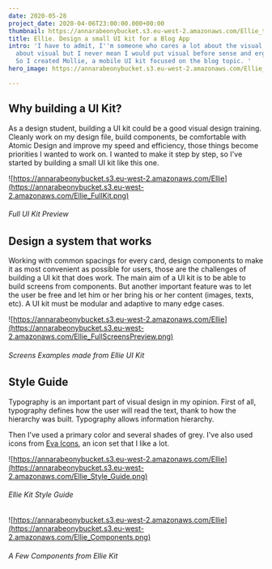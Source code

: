 ```yaml
---
date: 2020-05-28
project_date: 2020-04-06T23:00:00.000+00:00
thumbnail: https://annarabeonybucket.s3.eu-west-2.amazonaws.com/Ellie_trumbnail.png
title: Ellie. Design a small UI kit for a Blog App
intro: 'I have to admit, I''m someone who cares a lot about the visual. Yep, I care
  about visual but I never mean I would put visual before sense and ergonomic aspect.
  So I created Mollie, a mobile UI kit focused on the blog topic. '
hero_image: https://annarabeonybucket.s3.eu-west-2.amazonaws.com/Ellie_hero.png

---
```

## Why building a UI Kit?

As a design student, building a UI kit could be a good visual design training. Cleanly work on my design file, build components, be comfortable with Atomic Design and improve my speed and efficiency, those things become priorities I wanted to work on. I wanted to make it step by step, so I've started by building a small UI kit like this one.

![https://annarabeonybucket.s3.eu-west-2.amazonaws.com/Ellie](https://annarabeonybucket.s3.eu-west-2.amazonaws.com/Ellie_FullKit.png)

###### Full UI Kit Preview

## Design a system that works

Working with common spacings for every card, design components to make it as most convenient as possible for users, those are the challenges of building a UI kit that does work. The main aim of a UI kit is to be able to build screens from components. But another important feature was to let the user be free and let him or her bring his or her content (images, texts, etc). A UI kit must be modular and adaptive to many edge cases.

![https://annarabeonybucket.s3.eu-west-2.amazonaws.com/Ellie](https://annarabeonybucket.s3.eu-west-2.amazonaws.com/Ellie_FullScreensPreview.png)

###### Screens Examples made from Ellie UI Kit

## Style Guide

Typography is an important part of visual design in my opinion. First of all, typography defines how the user will read the text, thank to how the hierarchy was built. Typography allows information hierarchy.

Then I've used a primary color and several shades of grey. I've also used icons from [Eva Icons,](https://akveo.github.io/eva-icons/#/) an icon set that I like a lot.

![https://annarabeonybucket.s3.eu-west-2.amazonaws.com/Ellie](https://annarabeonybucket.s3.eu-west-2.amazonaws.com/Ellie_Style_Guide.png)

###### Ellie Kit Style Guide

![https://annarabeonybucket.s3.eu-west-2.amazonaws.com/Ellie](https://annarabeonybucket.s3.eu-west-2.amazonaws.com/Ellie_Components.png)

###### A Few Components from Ellie Kit